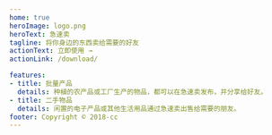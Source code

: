 ```yaml
---
home: true
heroImage: logo.png
heroText: 急速卖
tagline: 将你身边的东西卖给需要的好友
actionText: 立即使用 →
actionLink: /download/

features:
- title: 批量产品
  details: 种植的农产品或工厂生产的物品，都可以在急速卖发布，并分享给好友。
- title: 二手物品 
  details: 闲置的电子产品或其他生活用品通过急速卖出售给需要的朋友。
footer: Copyright © 2018-cc
---
```


